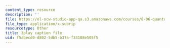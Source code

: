 ```yaml
---
content_type: resource
description: ''
file: https://ol-ocw-studio-app-qa.s3.amazonaws.com/courses/8-06-quantum-physics-iii-spring-2018/f5abecd0d8025db5b37af34108e505f5_A4-kg_F34qc.vtt
file_type: application/x-subrip
resourcetype: Other
title: 3play caption file
uid: f5abecd0-d802-5db5-b37a-f34108e505f5
---
```

